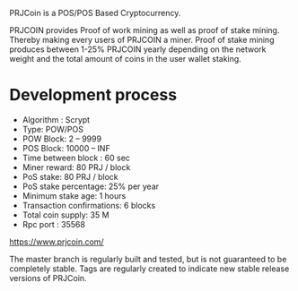 


PRJCoin is a POS/POS Based Cryptocurrency.

PRJCOIN provides Proof of work  mining as well as proof of stake mining. Thereby making every users of PRJCOIN a miner. Proof of stake mining produces between 1-25% PRJCOIN yearly depending on the network weight and the total amount of coins in the user wallet staking.

Development process
===========================


* Algorithm : Scrypt
* Type:  POW/POS
* POW Block: 2 – 9999
* POS Block: 10000 – INF
* Time between block : 60 sec
* Miner reward: 80 PRJ / block
* PoS stake: 80 PRJ / block
* PoS stake percentage: 25% per year
* Minimum stake age: 1 hours
* Transaction confirmations: 6 blocks
* Total coin supply: 35 M
* Rpc port : 35568

https://www.prjcoin.com/

The master branch is regularly built and tested, but is not guaranteed
to be completely stable. Tags are regularly created to indicate new
stable release versions of PRJCoin.

